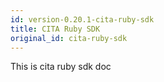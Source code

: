 ```yaml
---
id: version-0.20.1-cita-ruby-sdk
title: CITA Ruby SDK
original_id: cita-ruby-sdk
---
```


This is cita ruby sdk doc
